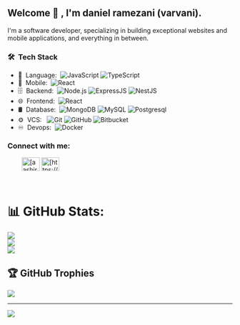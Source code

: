<h2> Welcome 👋 , I'm daniel ramezani (varvani).</h2>

I'm a software developer, specializing in building exceptional websites and mobile applications, and everything in between.

<h3> 🛠 &nbsp;Tech Stack</h3>

- 📜 &nbsp;Language:&nbsp;
  ![JavaScript](https://img.shields.io/badge/-JavaScript-0A1A2F?style=flat&logo=Javascript&logoColor=yellow)
  ![TypeScript](https://img.shields.io/badge/-TypeScript-0A1A2F?style=flat&logo=typescript)
- 📱 &nbsp;Mobile:&nbsp;
  ![React](https://img.shields.io/badge/-React-0A1A2F?style=flat&logo=React&logoColor=00d8fd)
- 🗄 &nbsp;Backend:&nbsp;
  ![Node.js](https://img.shields.io/badge/-Node.js-0A1A2F?style=flat&logo=node.js)
  ![ExpressJS](https://img.shields.io/badge/-ExpressJS-0A1A2F?style=flat&logo=express&logoColor=blue)
  ![NestJS](https://img.shields.io/badge/-NestJS-0A1A2F?style=flat&logo=nestjs&logoColor=red)
- 🌐 &nbsp;Frontend:&nbsp;
  ![React](https://img.shields.io/badge/-React-0A1A2F?style=flat&logo=react)
- 🛢 &nbsp;Database:&nbsp;
  ![MongoDB](https://img.shields.io/badge/-MongoDB-0A1A2F?style=flat&logo=mongodb)
  ![MySQL](https://img.shields.io/badge/-MySQL-0A1A2F?style=flat&logo=mysql&logoColor=00d8fd)
  ![Postgresql](https://img.shields.io/badge/-Postgresql-0A1A2F?style=flat&logo=postgresql)
- ⚙️ &nbsp;VCS: &nbsp;
  ![Git](https://img.shields.io/badge/-Git-0A1A2F?style=flat&logo=git)
  ![GitHub](https://img.shields.io/badge/-GitHub-0A1A2F?style=flat&logo=github)
  ![Bitbucket](https://img.shields.io/badge/-bitbucket-0A1A2F?style=flat&logo=bitbucket)
- ♾️ &nbsp;Devops:&nbsp;
  ![Docker](https://img.shields.io/badge/-Docker-0A1A2F?style=flat&logo=docker&logoColor=blue)
  
  
<h3 align="left">Connect with me:</h3>
<p style="margin-left: 2rem;">
  <span height="30" width="40"></span>
<a href="[https://linkedin.com/in/aashir-khan-bb8315139](https://www.linkedin.com/in/daniel-ramezani/)" target="blank"><img align="center" src="https://raw.githubusercontent.com/rahuldkjain/github-profile-readme-generator/master/src/images/icons/Social/linked-in-alt.svg" alt="[aashir-khan-bb8315139](https://www.linkedin.com/in/daniel-ramezani/)" height="30" width="40" /></a>
<a href="[https://stackoverflow.com/users/7686708/aashir-khan](https://stackoverflow.com/users/16423458/daniel3380)" target="blank"><img align="center" src="https://raw.githubusercontent.com/rahuldkjain/github-profile-readme-generator/master/src/images/icons/Social/stack-overflow.svg" alt="[https://stackoverflow.com/users/7686708/aashir-khan](https://stackoverflow.com/users/16423458/daniel3380)" height="30" width="40" /></a>
</p>

<br/>

<!-- <a href="https://github.com/jrgarciadev">
    <img height="180em" src="https://github-readme-stats.vercel.app/api?username=jrgarciadev&show_icons=true&card_width=400&hide_border=true&title_color=f4f4f4&icon_color=00d8fd&bg_color=0A1A2F&text_color=a3a8c3&hide=contribs" />
</a> -->


# 📊 GitHub Stats:
![](https://github-readme-stats.vercel.app/api?username=daniel3380rm&theme=radical&hide_border=true&include_all_commits=true&count_private=true)<br/>
![](https://github-readme-streak-stats.herokuapp.com/?user=daniel3380rm&theme=radical&hide_border=true)<br/>
![](https://github-readme-stats.vercel.app/api/top-langs/?username=daniel3380rm&theme=radical&hide_border=true&include_all_commits=true&count_private=true&layout=compact)

## 🏆 GitHub Trophies
![](https://github-profile-trophy.vercel.app/?username=daniel3380rm&theme=radical&no-frame=true&no-bg=false&margin-w=4)

---
[![](https://visitcount.itsvg.in/api?id=daniel3380rm&icon=5&color=10)](https://visitcount.itsvg.in)
